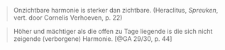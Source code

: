 > Onzichtbare harmonie is sterker dan zichtbare. (Heraclitus, _Spreuken_, vert. door Cornelis Verhoeven, p. 22)

> Höher und mächtiger als die offen zu Tage liegende is die sich nicht zeigende (verborgene) Harmonie. [@GA 29/30, p. 44]
